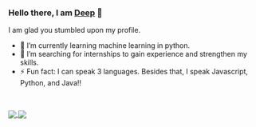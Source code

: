 ### Hello there, I am [Deep](https://deepanchal.github.io) 👋

I am glad you stumbled upon my profile.

- 🌱 I’m currently learning machine learning in python.
- 🔭 I’m searching for internships to gain experience and strengthen my skills.
- ⚡ Fun fact: I can speak 3 languages. Besides that, I speak Javascript, Python, and Java!!

&nbsp;

<a href="https://github.com/anuraghazra/github-readme-stats">
  <img align="center" src="https://github-readme-stats.deepanchal.vercel.app/api?username=deepanchal&count_private=true&show_icons=true&hide=issues" />
</a>
<a href="https://github.com/anuraghazra/github-readme-stats">
  <img align="center" src="https://github-readme-stats.deepanchal.vercel.app/api/top-langs/?username=deepanchal&layout=compact" />
</a>


<!--
**deepanchal/deepanchal** is a ✨ _special_ ✨ repository because its `README.md` (this file) appears on your GitHub profile.

Here are some ideas to get you started:

🔭 I’m currently working on some personal projects
- 🌱 I’m currently learning ...
- 👯 I’m looking to collaborate on ...
- 🤔 I’m looking for help with ...
- 💬 Ask me about ...
- 📫 How to reach me: ...
- 😄 Pronouns: ...
-->
